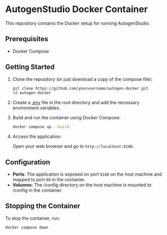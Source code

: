 # AutogenStudio Docker Container

This repository contains the Docker setup for running AutogenStudio.

## Prerequisites

- Docker Compose

## Getting Started

1. Clone the repository (or just download a copy of the compose file):

    ```sh
    git clone https://github.com/yourusername/autogen-docker.git
    cd autogen-docker
    ```

2. Create a [.env](http://_vscodecontentref_/0) file in the root directory and add the necessary environment variables.

3. Build and run the container using Docker Compose:

    ```sh
    docker compose up --build
    ```

4. Access the application:

    Open your web browser and go to `http://localhost:8180`.

## Configuration

- **Ports**: The application is exposed on port `8180` on the host machine and mapped to port `80` in the container.
- **Volumes**: The /config directory on the host machine is mounted to /config in the container.

## Stopping the Container

To stop the container, run:

```sh
docker compose down
```